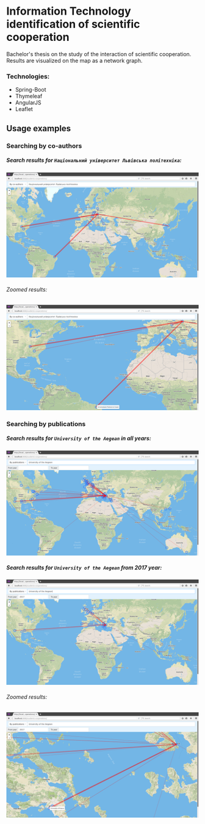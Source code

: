# Information Technology identification of scientific cooperation
Bachelor's thesis on the study of the interaction of scientific cooperation. 
Results are visualized on the map as a network graph.

### Technologies:
* Spring-Boot 
* Thymeleaf 
* AngularJS 
* Leaflet

## Usage examples
### Searching by co-authors
##### Search results for `Національний університет Львівська політехніка`:
![Searching results](doc/resources/lp-c.png?raw=true)

###### Zoomed results:
![Zoomed results](doc/resources/lp-c-z1.png?raw=true)

### Searching by publications
##### Search results for `University of the Aegean` in all years:
![Searching results](doc/resources/aegean-p-all.png?raw=true)

##### Search results for `University of the Aegean` from 2017 year:
![Searching results](doc/resources/aegean-p-f2017.png?raw=true)

###### Zoomed results:
![Zoomed results](doc/resources/aegean-p-f2017-z.png?raw=true)
